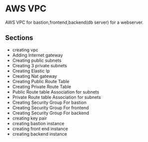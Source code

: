 # AWS VPC 

AWS VPC for bastion,frontend,backend(db server) for a webserver.

## Sections

- creating vpc
- Adding Internet gateway
- Creating public subnets
- Creating 3 private subnets
- Creating Elastic Ip
- Creating Nat gateway
- Creating Public Route Table
- Creating Private Route Table
- Public Route table Association for subnets
- Private Route table Association for subnets
- Creating Security Group For bastion
- Creating Security Group For frontend
- Creating Security Group For backend
- creating key pair
- creating bastion instance
- creating front end instance
- creating backend instance
